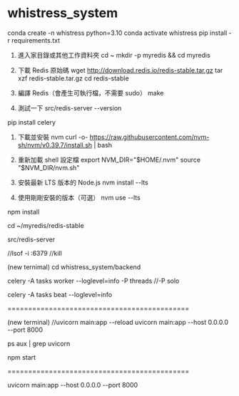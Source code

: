 # whistress_system
conda create -n whistress python=3.10
conda activate whistress
pip install -r requirements.txt
 1. 進入家目錄或其他工作資料夾
cd ~
mkdir -p myredis && cd myredis

 2. 下載 Redis 原始碼
wget http://download.redis.io/redis-stable.tar.gz
tar xzf redis-stable.tar.gz
cd redis-stable

 3. 編譯 Redis（會產生可執行檔，不需要 sudo）
make

 4. 測試一下
src/redis-server --version

pip install celery

 1. 下載並安裝 nvm
curl -o- https://raw.githubusercontent.com/nvm-sh/nvm/v0.39.7/install.sh | bash

 2. 重新加載 shell 設定檔
export NVM_DIR="$HOME/.nvm"
source "$NVM_DIR/nvm.sh"

 3. 安裝最新 LTS 版本的 Node.js
nvm install --lts

 4. 使用剛剛安裝的版本（可選）
nvm use --lts

npm install

cd ~/myredis/redis-stable

src/redis-server

//lsof -i :6379 
//kill <PID>

(new ternimal)
cd whistress_system/backend

celery -A tasks worker --loglevel=info -P threads //-P solo

celery -A tasks beat --loglevel=info

============================================

(new terminal)
//uvicorn main:app --reload
uvicorn main:app --host 0.0.0.0 --port 8000

ps aux | grep uvicorn

npm start

============================================

uvicorn main:app --host 0.0.0.0 --port 8000
